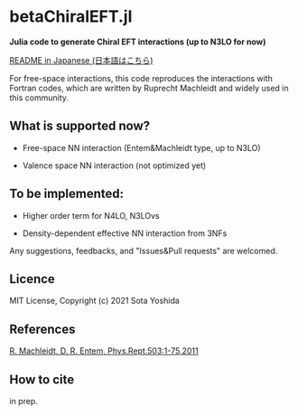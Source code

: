 # betaChiralEFT.jl

**Julia code to generate Chiral EFT interactions (up to N3LO for now)**


[README in Japanese (日本語はこちら)](https://github.com/SotaYoshida/betaChiralEFT.jl/blob/main/README_JP.md)


For free-space interactions, this code reproduces the interactions with Fortran codes, which are written by Ruprecht Machleidt and widely used in this community.


## What is supported now?  
 
* Free-space NN interaction (Entem&Machleidt type, up to N3LO)

* Valence space NN interaction (not optimized yet)

## To be implemented:  

* Higher order term for N4LO, N3LOvs

* Density-dependent effective NN interaction from 3NFs

Any suggestions, feedbacks, and "Issues&Pull requests" are welcomed.

## Licence  

MIT License, Copyright (c) 2021 Sota Yoshida

## References

[R. Machleidt, D. R. Entem, Phys.Rept.503:1-75,2011](https://www.sciencedirect.com/science/article/pii/S0370157311000457)

## How to cite  

in prep.
